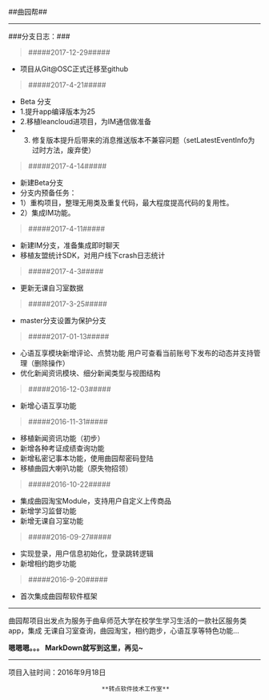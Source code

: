 ##曲园帮##



----------
###分支日志：###

> #####2017-12-29#####

- 项目从Git@OSC正式迁移至github
> #####2017-4-21#####
- Beta 分支
- 1.提升app编译版本为25
- 2.移植leancloud进项目，为IM通信做准备
- 3. 修复版本提升后带来的消息推送版本不兼容问题（setLatestEventInfo为过时方法，废弃使）




> #####2017-4-14#####
- 新建Beta分支
- 分支内预备任务：
- 1）重构项目，整理无用类及重复代码，最大程度提高代码的复用性。
- 2）集成IM功能。


> #####2017-4-11#####
- 新建IM分支，准备集成即时聊天
- 移植友盟统计SDK，对用户线下crash日志统计

> #####2017-4-3#####
- 更新无课自习室数据

> #####2017-3-25#####
- master分支设置为保护分支

> #####2017-01-13#####
- 心语互享模块新增评论、点赞功能   用户可查看当前账号下发布的动态并支持管理（删除操作）
- 优化新闻资讯模块、细分新闻类型与视图结构


> #####2016-12-03#####
- 新增心语互享功能

> #####2016-11-31#####
- 移植新闻资讯功能（初步）
- 新增各种考证成绩查询功能
- 新增私密记事本功能，使用曲园帮密码登陆
- 移植曲园大喇叭功能（原失物招领）

> #####2016-10-22#####
- 集成曲园淘宝Module，支持用户自定义上传商品
- 新增学习监督功能
- 新增无课自习室功能

> #####2016-09-27#####
- 实现登录，用户信息初始化，登录跳转逻辑
- 新增相约跑步功能

> #####2016-9-20#####
- 首次集成曲园帮软件框架


----------
曲园帮项目出发点为服务于曲阜师范大学在校学生学习生活的一款社区服务类app，集成 无课自习室查询，曲园淘宝，相约跑步，心语互享等特色功能...


**嗯嗯嗯。。。   MarkDown就写到这里，再见~**



----------
项目入驻时间：2016年9月18日

                              **转点软件技术工作室**
